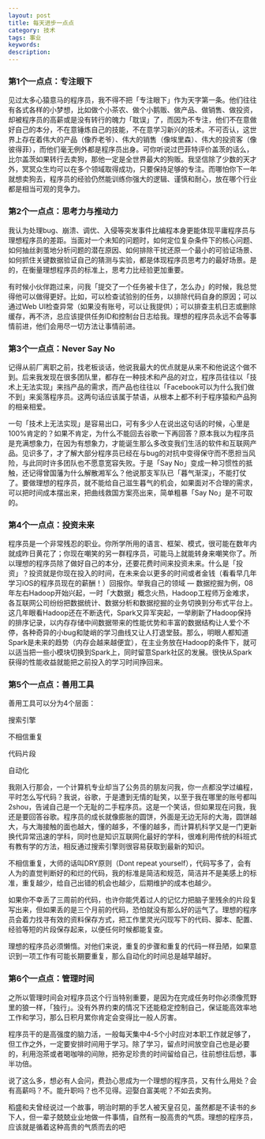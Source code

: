 ```yaml
---
layout: post
title: 每天进步一点点
category: 技术
tags: 事业
keywords: 
description: 
---
```


### 第1个一点点：专注眼下

见过太多心猿意马的程序员，我不得不把「专注眼下」作为天字第一条。他们往往有各式各样的小梦想，比如做个小茶农、做个小鹅贩、做产品、做销售、做投资，却被程序员的高薪或是没有转行的魄力「耽误」了，而因为不专注，他们不在意做好自己的本分，不在意锤炼自己的技能，不在意学习新兴的技术。不可否认，这世界上存在着伟大的产品（像乔老爷）、伟大的销售（像埃里森）、伟大的投资客（像彼得菲），而他们毫无例外都是程序员出身。可你听说过巴菲特评价盖茨的话么，比尔盖茨如果转行去卖狗，那他一定是全世界最大的狗贩。我坚信除了少数的天才外，冥冥众生均可以在多个领域取得成功，只要保持足够的专注。而哪怕你下一年就想卖狗去，程序员的经验仍然能训练你强大的逻辑、谨慎和耐心，放在哪个行业都是相当可观的竞争力。

### 第2个一点点：思考力与推动力

我认为处理bug、崩溃、调优、入侵等突发事件比编程本身更能体现平庸程序员与理想程序员的差距。当面对一个未知的问题时，如何定位复杂条件下的核心问题、如何抽丝剥茧地分析问题的潜在原因、如何排除干扰还原一个最小的可验证场景、如何抓住关键数据验证自己的猜测与实验，都是体现程序员思考力的最好场景。是的，在衡量理想程序员的标准上，思考力比经验更加重要。

有时候小伙伴跑过来，问我「提交了一个任务被卡住了，怎么办」的时候，我总觉得他可以做得更好。比如，可以检查试验别的任务，以排除代码自身的原因；可以通过Web UI检查异常（如果没有账号，可以让我提供）；可以排查主机日志或删除缓存，再不济，总应该提供任务ID和控制台日志给我。理想的程序员永远不会等事情前进，他们会用尽一切方法让事情前进。

### 第3个一点点：Never Say No

记得从前厂离职之前，找老板谈话，他说我最大的优点就是从来不和他说这个做不到。后来我发现在很多团队里，都存在一种技术和产品的对立，程序员往往以「技术上无法实现」来挡产品的需求，而产品也往往以「Facebook可以为什么我们做不到」来奚落程序员。这两句话应该属于禁语，从根本上都不利于程序猿和产品狗的相亲相爱。

一句「技术上无法实现」是容易出口，可有多少人在说出这句话的时候，心里是100%肯定的？如果不肯定，为什么不能回去谷歌一下再回答？原本我以为程序员是充满想象力，在因为有想象力，才能诞生那么多改变我们生活的软件和互联网产品。见识多了，才了解大部分程序员已经在与bug的对抗中变得保守而不愿担当风险，与此同时许多团队也不愿意宽容失败。于是「Say No」变成一种习惯性的抵触，还记得曾国藩为什么解散湘军么？他说那支军队已「暮气渐深」，不能打仗了。要做理想的程序员，就不能给自己滋生暮气的机会，如果面对不合理的需求，可以把时间成本摆出来，把曲线救国方案亮出来，简单粗暴「Say No」是不可取的。

### 第4个一点点：投资未来

程序员是一个非常残忍的职业。你所学所用的语言、框架、模式，很可能在数年内就成昨日黄花了；你现在嘲笑的另一群程序员，可能马上就能转身来嘲笑你了。所以理想的程序员除了做好自己的本分，还要花费时间来投资未来。什么是「投资」？投资就是你现在投入的时间，在未来会以更多的时间或者金钱（看看早几年学习iOS的程序员现在的薪酬！）回报你。举我自己的领域 — 数据挖掘为例，08年左右Hadoop开始兴起，一时「大数据」概念火热，Hadoop工程师万金难求，各互联网公司纷纷把数据统计、数据分析和数据挖掘的业务切换到分布式平台上。这几年眼看Hadoop还在不断迭代，Spark又异军突起，一举刷新了Hadoop保持的排序记录，以内存存储中间数据带来的性能优势和丰富的数据结构让人爱个不停，各种奇异的小bug和陡峭的学习曲线又让人打退堂鼓。那么，明眼人都知道Spark是未来的趋势（内存会越来越便宜），在主业务放在Hadoop的条件下，就可以适当把一些小模块切换到Spark上，同时留意Spark社区的发展。很快从Spark获得的性能收益就能把之前投入的学习时间挣回来。

### 第5个一点点：善用工具

善用工具可以分为4个层面：

搜索引擎

不相信重复

代码片段

自动化

我刚入行那会，一个计算机专业却当了公务员的朋友问我，你一点都没学过编程，平时怎么写代码？我说，谷歌，于是遭到无情的耻笑，以至于我在哪里的账号都叫2shou，告诫自己是一个无耻的二手程序员。这是一个笑话，但如果现在问我，我还是要回答谷歌。程序员的成长就像膨胀的圆饼，外面是无边无际的大海，圆饼越大，与大海接触的面也越大，懂的越多，不懂的越多，而计算机科学又是一门更新换代异常迅速的学科，同时也是知识互联网化最好的学科，很难利用传统的科班式有教有学的方法，相反通过搜索引擎则很容易获取到最新的知识。

不相信重复，大师的话叫DRY原则（Dont repeat yourself），代码写多了，会有人为的直觉判断好的和烂的代码，我的标准是简洁和规范，简洁并不是美感上的标准，重复越少，给自己出错的机会也越少，后期维护的成本也越少。

如果你不幸丢了三周前的代码，也许你能凭着过人的记忆力把脑子里残余的片段复写出来，但如果丢的是三个月前的代码，恐怕就没有那么好的运气了。理想的程序员会着力找寻有效的资料保存方式，把工作里灵光闪现写下的代码、脚本、配置、经验等短的片段保存起来，以便任何时候都能复查。

理想的程序员必须懒惰。对他们来说，重复的步骤和重复的代码一样丑陋，如果意识到一项工作有可能长期要重复，那么自动化的时间总是越早越好。

### 第6个一点点：管理时间

之所以管理时间会对程序员这个行当特别重要，是因为在完成任务时你必须像荒野里的狼一样，「独行」。没有外界约束的情况下还能稳定控制自己，保证能高效率地工作和学习，那么日积月累你肯定会变得比一般人厉害。

程序员干的是高强度的脑力活，一般每天集中4-5个小时应对本职工作就足够了，但工作之外，一定要安排时间用于学习。除了学习，留点时间放空自己也是必要的，利用泡茶或者喝咖啡的间隙，把弥足珍贵的时间留给自己，往前想往后想，事半功倍。

说了这么多，想必有人会问，费劲心思成为一个理想的程序员，又有什么用处？会有高薪吗？不。能升职吗？也不见得。迎娶白富美呢？不如去卖狗。

稻盛和夫曾经说过一个故事，明治时期的手艺人被天皇召见，虽然都是不读书的乡下人，但一辈子兢兢业业地做一件事情，自然有一股高贵的气质。理想的程序员，应该就是循着这种高贵的气质而去的吧
